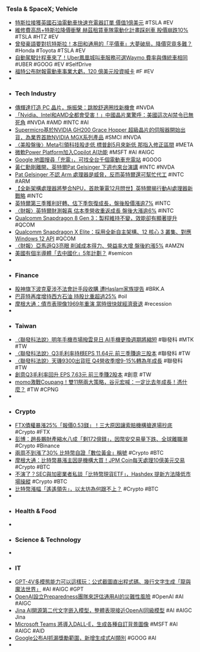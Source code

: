 ### Tesla & SpaceX; Vehicle
- [特斯拉接獲英國石油電動車快速充電器訂單 價值1億美元](https://news.cnyes.com/news/id/5357939) #TSLA #EV
- [維修費高昂+特斯拉降價衝擊 赫茲租賃車隊電動化計畫踩剎車 股價崩跌10%](https://m.cnyes.com/news/id/5358068) #TSLA #HTZ #EV
- [曾發豪語要對抗特斯拉！本田和通用的「平價車」大夢破局，降價究竟多難？](https://www.bnext.com.tw/article/77166/honda-general-break) #Honda #Toyota #TSLA #EV
- [自動駕駛計程車來了！Uber鳳凰城叫車服務可選Waymo 費率與傳統車相同](https://news.cnyes.com/news/id/5358072) #UBER #GOOG #EV #SelfDrive
- [福特公布財報電動車事業大虧，120 億美元投資喊卡](https://finance.technews.tw/2023/10/27/ford-hold-12b-ev-investment/) #F #EV
-
- ### Tech Industry
- [傳輝達打造 PC 晶片，施振榮：跳脫舒適圈找新機會](https://technews.tw/2023/10/27/nvidia-amd-arm-pc/) #NVDA
- [「Nvidia、Intel和AMD全都會受害！」中國晶片業驚呼：美國這次AI禁令已無死角](https://www.storm.mg/article/4889163) #NVDA #AMD #INTC #AI
- [Supermicro基於NVIDIA GH200 Grace Hopper 超級晶片的伺服器開始出貨，為業界首款NVIDIA MGX系列產品](http://compotech.com.tw/a/press/2023/1026/55899.html) #SMCI #NVDA
- [〈美股盤後〉Meta引領科技股走低 標普創5月來新低 那指入修正區間](https://news.cnyes.com/news/id/5358064) #META
- [微軟Power Platform加入Copilot AI功能](https://www.ithome.com.tw/news/159524) #MSFT #AI #AIGC
- [Google 地圖搜尋「充電」，可找全台千個電動車充電站](https://technews.tw/2023/10/27/find-ev-charging-stations-on-google-maps/) #GOOG
- [黃仁勳剛離開，英特爾Pat Gelsinger 下週也來台演講](https://finance.technews.tw/2023/10/26/intel-pat-gelsinger-will-also-come-to-taiwan-next-week-to-give-a-public-speech/) #INTC #NVDA
- [Pat Gelsinger 不認 Arm 處理器是威脅，反而英特爾還可幫忙代工](https://technews.tw/2023/10/27/pat-gelsinger-doesnt-see-arm-processors-as-a-threat/) #INTC #ARM
- [【全新架構處理器將整合NPU，首款筆電12月問世】英特爾揭行動AI處理器新戰略](https://www.ithome.com.tw/news/159452) #INTC
- [英特爾第三季獲利好轉、估下季恢復成長，盤後股價漲逾7%](https://finance.technews.tw/2023/10/27/intel-q3-2023-earnings/) #INTC
- [〈財報〉英特爾財測報喜 估本季營收重返成長 盤後大漲逾6%](https://news.cnyes.com/news/id/5358061) #INTC
- [Qualcomm Snapdragon 8 Gen 3：製程維持不變，效能卻有顯著提升](https://www.cool3c.com/article/202208) #QCOM
- [Qualcomm Snapdragon X Elite：採用全新自主架構、12 核心 3 叢集、對應 Windows 12 API](https://www.cool3c.com/article/202207) #QCOM
- [〈財報〉亞馬遜Q3亮眼 削減成本得力、營益率大增 盤後約漲5%](https://news.cnyes.com/news/id/5357938) #AMZN
- [美國有個半導體「去中國化」5年計劃？](https://zh.cn.nikkei.com/industry/itelectric-appliance/53867-2023-10-27-09-25-36.html) #semicon
-
- ### Finance
- [股神旗下波克夏涉不法會計手段收購 遭Haslam家族提告](https://news.cnyes.com/news/id/5358177) #BRK.A
- [巴菲特再度增持西方石油 持股比重超過25%](https://news.cnyes.com/news/id/5357466) #oil
- [摩根大通：債市表現像1969年重演 當時很快就經濟衰退](https://news.cnyes.com/news/id/5358749) #recession
-
- ### Taiwan
- [〈聯發科法說〉明年手機市場撥雲見日 AI手機更換週期將縮短](https://amp-news.cnyes.com/news/id/5359039) #聯發科 #MTK #TW
- [〈聯發科法說〉Q3毛利率持穩EPS 11.64元 前三季賺逾三股本](https://news.cnyes.com/news/id/5358872) #聯發科 #TW
- [〈聯發科法說〉天璣9300出貨旺 Q4營收季增9-15%轉為年成長](https://news.cnyes.com/news/id/5358986) #聯發科 #TW
- [創意Q3毛利率回升 EPS 7.63元 前三季賺2股本](https://news.cnyes.com/news/id/5357757) #創意 #TW
- [momo激戰Coupang！雙11祭兩大策略，谷元宏喊：一定比去年成長！憑什麼？](https://www.bnext.com.tw/article/77168/momo-1111-2023) #TW #CPNG
-
- ### Crypto
- [FTX債權暴漲25%「報價0.53鎂」！三大原因讓索賠機構搶進場抄底](https://www.blocktempo.com/price-of-ftx-debt-rise-25percentage-this-week/) #Crypto #FTX
- [彭博：趙長鵬財產縮水八成「剩172億鎂」，因幣安交易量下跌、全球離職潮](https://www.blocktempo.com/binance-founder-cz-loses-12-billion-wealth/) #Crypto #Binance
- [兩周不到漲了30% 比特幣自證「數位黃金」稱號](https://news.cnyes.com/news/id/5358085) #Crypto #BTC
- [摩根大通：比特幣暴漲主因是機構大買！JPM Coin每天處理10億美元交易](https://www.blocktempo.com/bitcoins-recent-rally-is-driven-by-institutional-investors/) #Crypto #BTC
- [不演了？SEC與加密業者私談「比特幣現貨ETF」，Hashdex 提新方法降低市場操縱](https://www.blocktempo.com/hashdex-dialog-with-sec-over-spot-bitcoin-etf-application/) #Crypto #BTC
- [比特幣漲幅「遙遙領先」，以太坊為何跟不上？](https://blockcast.it/2023/10/26/eth-btc-ratio-makes-new-yearly-lows/) #Crypto #BTC
-
- ### Health & Food
-
- ### Science & Technology
-
- ### IT
- [GPT-4V多模態能力可以這樣玩：公式截圖直出程式碼、幾行文字生成「龍與魔法世界」](https://www.techbang.com/posts/110419-gpt-4v-multi-modal-capabilities-are-amazing-formula) #AI #AIGC #GPT
- [OpenAI設立Preparedness團隊來評估通用AI的災難性風險](https://www.ithome.com.tw/news/159527) #OpenAI #AI #AIGC
- [Jina AI開源第二代文字嵌入模型，整體表現接近OpenAI同級模型](https://www.ithome.com.tw/news/159507) #AI #AIGC Jina
- [Microsoft Teams 將導入DALL-E，生成各種自訂背景圖像](https://www.kocpc.com.tw/archives/517748) #MSFT #AI #AIGC #AID
- [Google公布AI抓漏獎勵範圍，新增生成式AI類別](https://www.ithome.com.tw/news/159528) #GOOG #AI
-